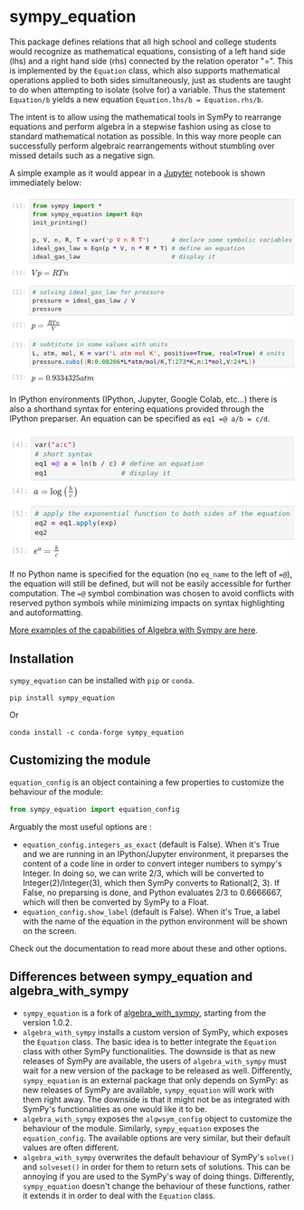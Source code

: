 # sympy_equation


This package defines relations that all high school and college students would
recognize as mathematical equations, consisting of a left hand side (lhs) and
a right hand side (rhs) connected by the relation operator "=". This is
implemented by the ``Equation`` class, which also supports mathematical
operations applied to both sides simultaneously, just as students are taught
to do when  attempting to isolate (solve for) a variable. Thus the statement
``Equation/b`` yields a new equation ``Equation.lhs/b = Equation.rhs/b``.

The intent is to allow using the mathematical tools in SymPy to rearrange
equations and perform algebra in a stepwise fashion using as close to standard
mathematical notation as  possible. In this way more people can successfully
perform  algebraic rearrangements without stumbling over missed details such
as a negative sign.

A simple example as it would appear in a [Jupyter](https://jupyter.org)
notebook is shown immediately below:

![screenshot of simple example](assets/simple_example.png)

In IPython environments (IPython, Jupyter, Google  Colab, etc...) there is
also a shorthand syntax for entering equations provided through the IPython
preparser. An equation can be specified as ``eq1 =@ a/b = c/d``.


![screenshot of short syntax](assets/short_syntax.png)

If no Python name is specified for the equation (no ``eq_name`` to the left of ``=@``), the equation will still be defined, but will not be easily accessible
for further computation. The ``=@`` symbol combination was chosen to avoid
conflicts with reserved python  symbols while minimizing impacts on syntax
highlighting and autoformatting.

[More examples of the capabilities of Algebra with Sympy are
here](https://gutow.github.io/Algebra_with_Sympy/Demonstration%20of%20equation%20class.html).


## Installation


``sympy_equation`` can be installed with ``pip`` or ``conda``.

```
pip install sympy_equation
```

Or

```
conda install -c conda-forge sympy_equation
```


## Customizing the module


``equation_config`` is an object containing a few properties to customize
the behaviour of the module:

```py
from sympy_equation import equation_config
```

Arguably the most useful options are  :

* ``equation_config.integers_as_exact`` (default is False).
  When it's True and we are running in an IPython/Jupyter environment,
  it preparses the content of a code line in order to convert integer numbers
  to sympy's Integer. In doing so, we can write 2/3, which will be
  converted to Integer(2)/Integer(3), which then SymPy converts
  to Rational(2, 3). If False, no preparsing is done, and Python evaluates
  2/3 to 0.6666667, which will then be converted by SymPy to a Float.
* ``equation_config.show_label`` (default is False). When it's True, a label
  with the name of the equation in the python environment will be shown on
  the screen.

Check out the documentation to read more about these and other options.


## Differences between sympy_equation and algebra_with_sympy


* ``sympy_equation`` is a fork of [algebra_with_sympy](https://github.com/gutow/Algebra_with_Sympy), starting from the version 1.0.2.
* ``algebra_with_sympy`` installs a custom version of SymPy, which exposes
  the ``Equation`` class. The basic idea is to better integrate the ``Equation``
  class with other SymPy functionalities. The downside is that as new releases
  of SymPy are available, the users of ``algebra_with_sympy`` must wait for a
  new version of the package to be released as well.
  Differently, ``sympy_equation`` is an external package that only depends on
  SymPy: as new releases of SymPy are available, ``sympy_equation`` will work
  with them right away. The downside is that it might not be as integrated with
  SymPy's functionalities as one would like it to be.
* ``algebra_with_sympy`` exposes the ``algwsym_config`` object to customize
  the behaviour of the module. Similarly, ``sympy_equation`` exposes the
  ``equation_config``. The available options are very similar, but their
  default values are often different.
* ``algebra_with_sympy`` overwrites the default behaviour of SymPy's
  ``solve()`` and ``solveset()`` in order for them to return sets of solutions.
  This can be annoying if you are used to the SymPy's way of doing things.
  Differently, ``sympy_equation`` doesn't change the behaviour of these
  functions, rather it extends it in order to deal with the ``Equation`` class.
